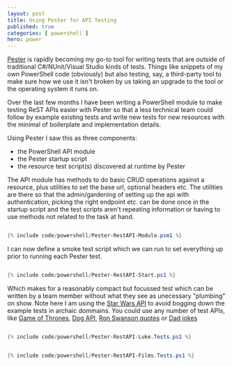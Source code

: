 ```yaml
---
layout: post
title: Using Pester for API Testing
published: true 
categories: [ powershell ]
hero: power
---
```


<a href="https://github.com/pester/Pester">Pester</a> is rapidly becoming my go-to tool for writing tests that 
are outside of traditional C#/NUnit/Visual Studio kinds of tests. Things like snippets of my own PowerShell code 
(obviously) but also testing, say, a third-party tool to make sure how we use it isn't broken by us taking an 
upgrade to the tool or the operating system it runs on. 

Over the last few months I have been writing a PowerShell module to make testing ReST APIs easier with Pester 
so that a less technical team could follow by example existing tests and write new tests for new resources 
with the minimal of boilerplate and implementation details. 

Using Pester I saw this as three components:

- the PowerShell API module
- the Pester startup script
- the resource test script(s) discovered at runtime by Pester


The API module has methods to do basic CRUD operations against a resource, plus utilities to set the base 
url, optional headers etc. The utilities are there so that the admin/gardening of setting up the api with 
authentication, picking the right endpoint etc. can be done once in the startup script and the test scripts 
aren't repeating information or having to use methods not related to the task at hand. 


```powershell

{% include code/powershell/Pester-RestAPI-Module.psm1 %}

```

I can now define a smoke test script which we can run to set everything up prior to running each Pester test. 


```powershell

{% include code/powershell/Pester-RestAPI-Start.ps1 %}

```

Which makes for a reasonably compact but focussed test which can be written by a team member without what they 
see as unecessary "plumbing" on show. Note here I am using the <a href="https://swapi.co/">Star Wars API</a> to 
avoid bogging down the example tests in archaic dommains. You could use any number of test APIs, like 
<a href="https://anapioficeandfire.com/">Game of Thrones</a>, <a href="https://dog.ceo/dog-api/">Dog API</a>, 
<a href="http://ron-swanson-quotes.herokuapp.com/v2/quotes">Ron Swanson quotes</a> or 
<a href="https://icanhazdadjoke.com/api">Dad jokes</a>



```powershell

{% include code/powershell/Pester-RestAPI-Luke.Tests.ps1 %}

```


```powershell

{% include code/powershell/Pester-RestAPI-Films.Tests.ps1 %}

```



